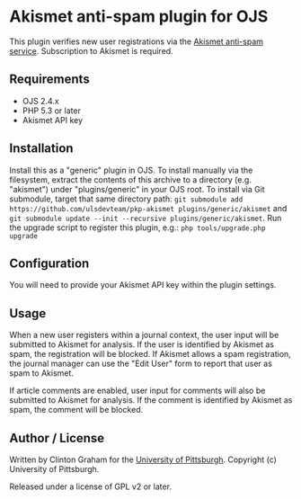 # Akismet anti-spam plugin for OJS

This plugin verifies new user registrations via the [Akismet anti-spam service](http://akismet.com/).  Subscription to Akismet is required.

## Requirements

* OJS 2.4.x
* PHP 5.3 or later
* Akismet API key

## Installation

Install this as a "generic" plugin in OJS.  To install manually via the filesystem, extract the contents of this archive to a directory (e.g. "akismet") under "plugins/generic" in your OJS root.  To install via Git submodule, target that same directory path: `git submodule add https://github.com/ulsdevteam/pkp-akismet plugins/generic/akismet` and `git submodule update --init --recursive plugins/generic/akismet`.  Run the upgrade script to register this plugin, e.g.: `php tools/upgrade.php upgrade`

## Configuration

You will need to provide your Akismet API key within the plugin settings.

## Usage

When a new user registers within a journal context, the user input will be submitted to Akismet for analysis.  If the user is identified by Akismet as spam, the registration will be blocked.  If Akismet allows a spam registration, the journal manager can use the "Edit User" form to report that user as spam to Akismet.

If article comments are enabled, user input for comments will also be submitted to Akismet for analysis. If the comment is identified by Akismet as spam, the comment will be blocked.

## Author / License

Written by Clinton Graham for the [University of Pittsburgh](http://www.pitt.edu).  Copyright (c) University of Pittsburgh.

Released under a license of GPL v2 or later.
